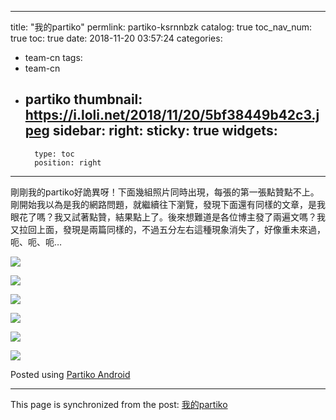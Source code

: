 
---
title: "我的partiko"
permlink: partiko-ksrnnbzk
catalog: true
toc_nav_num: true
toc: true
date: 2018-11-20 03:57:24
categories:
- team-cn
tags:
- team-cn
- partiko
thumbnail: https://i.loli.net/2018/11/20/5bf38449b42c3.jpeg
sidebar:
    right:
        sticky: true
widgets:
    -
        type: toc
        position: right
---


剛剛我的partiko好詭異呀！下面幾組照片同時出現，每張的第一張點贊點不上。剛開始我以為是我的網路問題，就繼續往下瀏覽，發現下面還有同樣的文章，是我眼花了嗎？我又試著點贊，結果點上了。後來想難道是各位博主發了兩遍文嗎？我又拉回上面，發現是兩篇同樣的，不過五分左右這種現象消失了，好像重未來過，呃、呃、呃…


![](https://i.loli.net/2018/11/20/5bf38449b42c3.jpeg)

![](https://i.loli.net/2018/11/20/5bf3847c24831.jpeg)

![](https://i.loli.net/2018/11/20/5bf3849de73f4.jpeg)

![](https://i.loli.net/2018/11/20/5bf384bf940ed.jpeg)

![](https://i.loli.net/2018/11/20/5bf384e03aed7.jpeg)

![](https://i.loli.net/2018/11/20/5bf384ff4e7e1.jpeg)

Posted using [Partiko Android](https://steemit.com/@partiko-android)

- - -

This page is synchronized from the post: [我的partiko](https://steemit.com/@sunai/partiko-ksrnnbzk)
